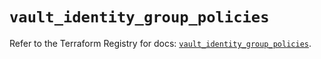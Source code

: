 # `vault_identity_group_policies`

Refer to the Terraform Registry for docs: [`vault_identity_group_policies`](https://registry.terraform.io/providers/hashicorp/vault/5.3.0/docs/resources/identity_group_policies).
